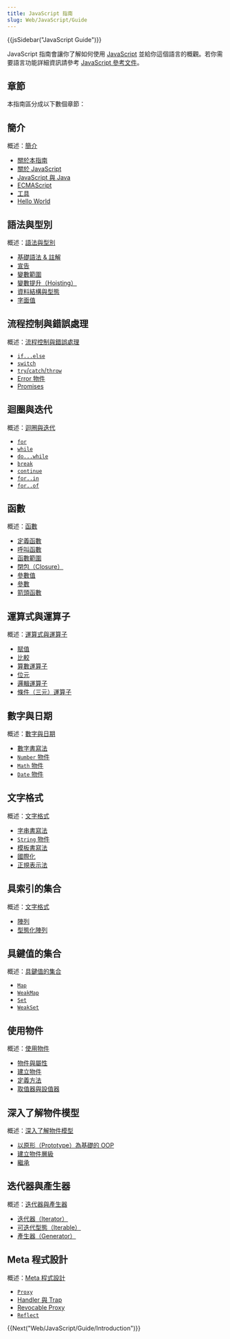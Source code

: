 ```yaml
---
title: JavaScript 指南
slug: Web/JavaScript/Guide
---
```


{{jsSidebar("JavaScript Guide")}}

JavaScript 指南會讓你了解如何使用 [JavaScript](/zh-TW/docs/Web/JavaScript) 並給你這個語言的概觀。若你需要語言功能詳細資訊請參考 [JavaScript 參考文件](/zh-TW/docs/Web/JavaScript/Reference)。

## 章節

本指南區分成以下數個章節：

## 簡介

概述：[簡介](/zh-TW/docs/Web/JavaScript/Guide/Introduction)

- [關於本指南](/zh-TW/docs/Web/JavaScript/Guide/Introduction#Where_to_find_JavaScript_information)
- [關於 JavaScript](/zh-TW/docs/Web/JavaScript/Guide/Introduction#What_is_JavaScript)
- [JavaScript 與 Java](/zh-TW/docs/Web/JavaScript/Guide/Introduction#JavaScript_and_Java)
- [ECMAScript](/zh-TW/docs/Web/JavaScript/Guide/Introduction#JavaScript_and_the_ECMAScript_Specification)
- [工具](/zh-TW/docs/Web/JavaScript/Guide/Introduction#Getting_started_with_JavaScript)
- [Hello World](/zh-TW/docs/Web/JavaScript/Guide/Introduction#Hello_world)

## 語法與型別

概述：[語法與型別](/zh-TW/docs/Web/JavaScript/Guide/Grammar_and_types)

- [基礎語法 & 註解](/zh-TW/docs/Web/JavaScript/Guide/Grammar_and_types#Basics)
- [宣告](/zh-TW/docs/Web/JavaScript/Guide/Grammar_and_types#Declarations)
- [變數範圍](/zh-TW/docs/Web/JavaScript/Guide/Grammar_and_types#Variable_scope)
- [變數提升（Hoisting）](/zh-TW/docs/Web/JavaScript/Guide/Grammar_and_types#Variable_hoisting)
- [資料結構與型態](/zh-TW/docs/Web/JavaScript/Guide/Grammar_and_types#Data_structures_and_types)
- [字面值](/zh-TW/docs/Web/JavaScript/Guide/Grammar_and_types#%E5%AD%97%E9%9D%A2%E5%80%BC%EF%BC%88Literals%EF%BC%89)

## 流程控制與錯誤處理

概述：[流程控制與錯誤處理](/zh-TW/docs/Web/JavaScript/Guide/Control_flow_and_error_handling)

- [`if...else`](/zh-TW/docs/Web/JavaScript/Guide/Control_flow_and_error_handling#if...else_statement)
- [`switch`](/zh-TW/docs/Web/JavaScript/Guide/Control_flow_and_error_handling#switch_statement)
- [`try`/`catch`/`throw`](/zh-TW/docs/Web/JavaScript/Guide/Control_flow_and_error_handling#Exception_handling_statements)
- [Error 物件](/zh-TW/docs/Web/JavaScript/Guide/Control_flow_and_error_handling#Utilizing_Error_objects)
- [Promises](/zh-TW/docs/Web/JavaScript/Guide/Control_flow_and_error_handling#Promises)

## 迴圈與迭代

概述：[迴圈與迭代](/zh-TW/docs/Web/JavaScript/Guide/Loops_and_iteration)

- [`for`](/zh-TW/docs/Web/JavaScript/Guide/Loops_and_iteration#for_statement)
- [`while`](/zh-TW/docs/Web/JavaScript/Guide/Loops_and_iteration#while_statement)
- [`do...while`](/zh-TW/docs/Web/JavaScript/Guide/Loops_and_iteration#do...while_statement)
- [`break`](/zh-TW/docs/Web/JavaScript/Guide/Loops_and_iteration#break_statement)
- [`continue`](/zh-TW/docs/Web/JavaScript/Guide/Loops_and_iteration#continue_statement)
- [`for..in`](/zh-TW/docs/Web/JavaScript/Guide/Loops_and_iteration#for...in_statement)
- [`for..of`](/zh-TW/docs/Web/JavaScript/Guide/Loops_and_iteration#for...of_statement)

## 函數

概述：[函數](/zh-TW/docs/Web/JavaScript/Guide/Functions)

- [定義函數](/zh-TW/docs/Web/JavaScript/Guide/Functions#Defining_functions)
- [呼叫函數](/zh-TW/docs/Web/JavaScript/Guide/Functions#Calling_functions)
- [函數範圍](/zh-TW/docs/Web/JavaScript/Guide/Functions#Function_scope)
- [閉包（Closure）](/zh-TW/docs/Web/JavaScript/Guide/Functions#Closures)
- [參數值](/zh-TW/docs/Web/JavaScript/Guide/Functions#Using_the_arguments_object)
- [參數](/zh-TW/docs/Web/JavaScript/Guide/Functions#Function_parameters)
- [箭頭函數](/zh-TW/docs/Web/JavaScript/Guide/Functions#Arrow_functions)

## 運算式與運算子

概述：[運算式與運算子](/zh-TW/docs/Web/JavaScript/Guide/Expressions_and_operators)

- [賦值](/zh-TW/docs/Web/JavaScript/Guide/Expressions_and_operators#賦值運算子)
- [比較](/zh-TW/docs/Web/JavaScript/Guide/Expressions_and_operators#比較運算子)
- [算數運算子](/zh-TW/docs/Web/JavaScript/Guide/Expressions_and_operators#算術運算子)
- [位元](/zh-TW/docs/Web/JavaScript/Guide/Expressions_and_operators#位元運算子)
- [邏輯運算子](/zh-TW/docs/Web/JavaScript/Guide/Expressions_and_operators#邏輯運算子)
- [條件（三元）運算子](/zh-TW/docs/Web/JavaScript/Guide/Expressions_and_operators#條件（三元）運算子)

## 數字與日期

概述：[數字與日期](/zh-TW/docs/Web/JavaScript/Guide/Numbers_and_dates)

- [數字書寫法](/zh-TW/docs/Web/JavaScript/Guide/Numbers_and_dates#Numbers)
- [`Number` 物件](/zh-TW/docs/Web/JavaScript/Guide/Numbers_and_dates#Number_object)
- [`Math` 物件](/zh-TW/docs/Web/JavaScript/Guide/Numbers_and_dates#Math_object)
- [`Date` 物件](/zh-TW/docs/Web/JavaScript/Guide/Numbers_and_dates#Date_object)

## 文字格式

概述：[文字格式](/zh-TW/docs/Web/JavaScript/Guide/Text_formatting)

- [字串書寫法](/zh-TW/docs/Web/JavaScript/Guide/Text_formatting#String_literals)
- [`String` 物件](/zh-TW/docs/Web/JavaScript/Guide/Text_formatting#String_objects)
- [模板書寫法](/zh-TW/docs/Web/JavaScript/Guide/Text_formatting#Multi-line_template_literals)
- [國際化](/zh-TW/docs/Web/JavaScript/Guide/Text_formatting#Internationalization)
- [正規表示法](/zh-TW/docs/Web/JavaScript/Guide/Regular_Expressions)

## 具索引的集合

概述：[文字格式](/zh-TW/docs/Web/JavaScript/Guide/Text_formatting)

- [陣列](/zh-TW/docs/Web/JavaScript/Guide/Indexed_collections#Array_object)
- [型態化陣列](/zh-TW/docs/Web/JavaScript/Guide/Indexed_collections#Typed_Arrays)

## 具鍵值的集合

概述：[具鍵值的集合](/zh-TW/docs/Web/JavaScript/Guide/Keyed_collections)

- [`Map`](/zh-TW/docs/Web/JavaScript/Guide/Keyed_collections#Map_object)
- [`WeakMap`](/zh-TW/docs/Web/JavaScript/Guide/Keyed_collections#WeakMap_object)
- [`Set`](/zh-TW/docs/Web/JavaScript/Guide/Keyed_collections#Set_object)
- [`WeakSet`](/zh-TW/docs/Web/JavaScript/Guide/Keyed_collections#WeakSet_object)

## 使用物件

概述：[使用物件](/zh-TW/docs/Web/JavaScript/Guide/Working_with_Objects)

- [物件與屬性](/zh-TW/docs/Web/JavaScript/Guide/Working_with_Objects#Objects_and_properties)
- [建立物件](/zh-TW/docs/Web/JavaScript/Guide/Working_with_Objects#Creating_new_objects)
- [定義方法](/zh-TW/docs/Web/JavaScript/Guide/Working_with_Objects#Defining_methods)
- [取值器與設值器](/zh-TW/docs/Web/JavaScript/Guide/Working_with_Objects#Defining_getters_and_setters)

## 深入了解物件模型

概述：[深入了解物件模型](/zh-TW/docs/Web/JavaScript/Guide/Details_of_the_Object_Model)

- [以原形（Prototype）為基礎的 OOP](/zh-TW/docs/Web/JavaScript/Guide/Details_of_the_Object_Model#Class-based_vs._prototype-based_languages)
- [建立物件層級](/zh-TW/docs/Web/JavaScript/Guide/Details_of_the_Object_Model#Creating_the_hierarchy)
- [繼承](/zh-TW/docs/Web/JavaScript/Guide/Details_of_the_Object_Model#Property_inheritance_revisited)

## 迭代器與產生器

概述：[迭代器與產生器](/zh-TW/docs/Web/JavaScript/Guide/Iterators_and_Generators)

- [迭代器（Iterator）](/zh-TW/docs/Web/JavaScript/Guide/Iterators_and_Generators#Iterators)
- [可迭代型態（Iterable）](/zh-TW/docs/Web/JavaScript/Guide/Iterators_and_Generators#Iterables)
- [產生器（Generator）](/zh-TW/docs/Web/JavaScript/Guide/Iterators_and_Generators#Generators)

## Meta 程式設計

概述：[Meta 程式設計](/zh-TW/docs/Web/JavaScript/Guide/Meta_programming)

- [`Proxy`](/zh-TW/docs/Web/JavaScript/Guide/Meta_programming#Proxies)
- [Handler 與 Trap](/zh-TW/docs/Web/JavaScript/Guide/Meta_programming#Handlers_and_traps)
- [Revocable Proxy](/zh-TW/docs/Web/JavaScript/Guide/Meta_programming#Revocable_Proxy)
- [`Reflect`](/zh-TW/docs/Web/JavaScript/Guide/Meta_programming#Reflection)

{{Next("Web/JavaScript/Guide/Introduction")}}
